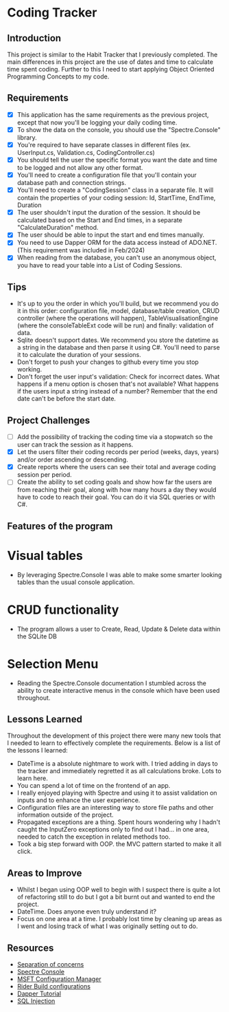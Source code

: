 # Coding Tracker

## Introduction

This project is similar to the Habit Tracker that I previously completed.
The main differences in this project are the use of dates and time to calculate time spent coding.
Further to this I need to start applying Object Oriented Programming Concepts to my code.

## Requirements

- [x] This application has the same requirements as the previous project, except that now you'll be logging your daily coding time.
- [x] To show the data on the console, you should use the "Spectre.Console" library.
- [x] You're required to have separate classes in different files (ex. UserInput.cs, Validation.cs, CodingController.cs)
- [x] You should tell the user the specific format you want the date and time to be logged and not allow any other format.
- [x] You'll need to create a configuration file that you'll contain your database path and connection strings.
- [x] You'll need to create a "CodingSession" class in a separate file. It will contain the properties of your coding session: Id, StartTime, EndTime, Duration
- [x] The user shouldn't input the duration of the session. It should be calculated based on the Start and End times, in a separate "CalculateDuration" method.
- [x] The user should be able to input the start and end times manually.
- [x] You need to use Dapper ORM for the data access instead of ADO.NET. (This requirement was included in Feb/2024)
- [x] When reading from the database, you can't use an anonymous object, you have to read your table into a List of Coding Sessions.

## Tips

- It's up to you the order in which you'll build, but we recommend you do it in this order: configuration file, model, database/table creation, CRUD controller (where the operations will happen), TableVisualisationEngine (where the consoleTableExt code will be run) and finally: validation of data.
- Sqlite doesn't support dates. We recommend you store the datetime as a string in the database and then parse it using C#. You'll need to parse it to calculate the duration of your sessions.
- Don't forget to push your changes to github every time you stop working.
- Don't forget the user input's validation: Check for incorrect dates. What happens if a menu option is chosen that's not available? What happens if the users input a string instead of a number? Remember that the end date can't be before the start date.

## Project Challenges

- [ ] Add the possibility of tracking the coding time via a stopwatch so the user can track the session as it happens.
- [x] Let the users filter their coding records per period (weeks, days, years) and/or order ascending or descending.
- [x] Create reports where the users can see their total and average coding session per period.
- [ ] Create the ability to set coding goals and show how far the users are from reaching their goal, along with how many hours a day they would have to code to reach their goal. You can do it via SQL queries or with C#.

## Features of the program

# Visual tables

- By leveraging Spectre.Console I was able to make some smarter looking tables than the usual console application.

# CRUD functionality

- The program allows a user to Create, Read, Update & Delete data within the SQLite DB

# Selection Menu

- Reading the Spectre.Console documentation I stumbled across the ability to create interactive menus in the console which have been used throughout.

## Lessons Learned

Throughout the development of this project there were many new tools that I needed to learn to effectively complete the requirements. Below is a list of the lessons I learned:

- DateTime is a absolute nightmare to work with. I tried adding in days to the tracker and immediately regretted it as all calculations broke. Lots to learn here.
- You can spend a lot of time on the frontend of an app.
- I really enjoyed playing with Spectre and using it to assist validation on inputs and to enhance the user experience.
- Configuration files are an interesting way to store file paths and other information outside of the project.
- Propagated exceptions are a thing. Spent hours wondering why I hadn't caught the InputZero exceptions only to find out I had... in one area, needed to catch the exception in related methods too.
- Took a big step forward with OOP. the MVC pattern started to make it all click.

## Areas to Improve

- Whilst I began using OOP well to begin with I suspect there is quite a lot of refactoring still to do but I got a bit burnt out and wanted to end the project.
- DateTime. Does anyone even truly understand it?
- Focus on one area at a time. I probably lost time by cleaning up areas as I went and losing track of what I was originally setting out to do.

## Resources

- [Separation of concerns](https://en.wikipedia.org/wiki/Separation_of_concerns)
- [Spectre Console](https://spectreconsole.net)
- [MSFT Configuration Manager](https://learn.microsoft.com/en-us/troubleshoot/developer/visualstudio/csharp/language-compilers/store-custom-information-config-file)
- [Rider Build configurations](https://www.jetbrains.com/help/rider/Build_Configurations.html)
- [Dapper Tutorial](https://www.jetbrains.com/help/rider/Build_Configurations.html)
- [SQL Injection](https://www.w3schools.com/sql/sql_injection.asp)
